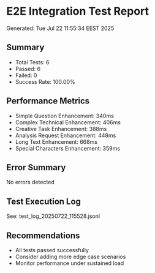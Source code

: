 # E2E Integration Test Report
Generated: Tue Jul 22 11:55:34 EEST 2025

## Summary
- Total Tests: 6
- Passed: 6
- Failed: 0
- Success Rate: 100.00%

## Performance Metrics
- Simple Question Enhancement: 340ms
- Complex Technical Enhancement: 406ms
- Creative Task Enhancement: 388ms
- Analysis Request Enhancement: 448ms
- Long Text Enhancement: 668ms
- Special Characters Enhancement: 359ms

## Error Summary
No errors detected

## Test Execution Log
See: test_log_20250722_115528.jsonl

## Recommendations
- All tests passed successfully
- Consider adding more edge case scenarios
- Monitor performance under sustained load
